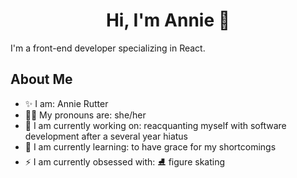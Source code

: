 <h1 align="center">Hi, I'm Annie 👋</h1>

<!-- Socials here -->

I'm a front-end developer specializing in React.

## About Me

- ✨ I am: Annie Rutter
- :transgender_flag: My pronouns are: she/her
- 🔭 I am currently working on: reacquanting myself with software development after a several year hiatus
- 🌱 I am currently learning: to have grace for my shortcomings
- ⚡ I am currently obsessed with: ⛸️ figure skating


<!--
**annierutter/annierutter** is a ✨ _special_ ✨ repository because its `README.md` (this file) appears on your GitHub profile.

Here are some ideas to get you started:

- 🔭 I’m currently working on ...
- 🌱 I’m currently learning ...
- 👯 I’m looking to collaborate on ...
- 🤔 I’m looking for help with ...
- 💬 Ask me about ...
- 📫 How to reach me: ...
- 😄 Pronouns: ...
- ⚡ Fun fact: ...
-->
